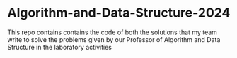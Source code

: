 # Algorithm-and-Data-Structure-2024

This repo contains contains the code of both the solutions that my team write to solve the problems given by our Professor of Algorithm and Data Structure in the laboratory activities
